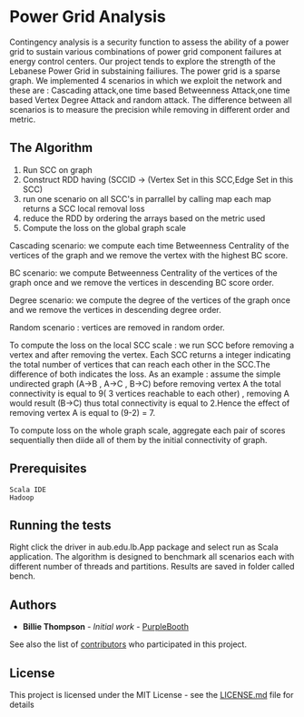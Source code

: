# Power Grid Analysis

Contingency analysis is a security function to assess the ability of a power grid to sustain various combinations of power grid component failures at energy control centers.
Our project tends to explore the strength of the Lebanese Power Grid in substaining failiures.
The power grid is a sparse graph.
We implemented 4 scenarios in which we exploit the network and these are : Cascading attack,one time based Betweenness Attack,one time based
Vertex Degree Attack and random attack.
The difference between all scenarios is to measure the precision while removing in different order and metric.

## The Algorithm

1) Run SCC on graph
2) Construct RDD having (SCCID -> (Vertex Set in this SCC,Edge Set in this SCC)
3) run one scenario on all SCC's in parrallel by calling map 
   each map returns a SCC local removal loss
4) reduce the RDD by ordering the arrays based on the metric used
5) Compute the loss on the global graph scale	

Cascading scenario: we compute each time Betweenness Centrality of the vertices of the graph and we remove the vertex with the highest BC score.

BC scenario: we compute Betweenness Centrality of the vertices of the graph once and we remove the vertices in descending BC  score order.

Degree scenario: we compute the degree of the vertices of the graph once and we remove the vertices in descending degree order.

Random scenario : vertices are removed in random order.

To compute the loss on the local SCC scale : we run SCC before removing a vertex and after removing the vertex. Each SCC returns a integer 
indicating the total number of vertices that can reach each other in the SCC.The difference of both indicates the loss.
As an example : assume the simple undirected graph (A->B , A->C , B->C) before removing vertex A the total connectivity is equal to 9( 3 vertices reachable to each other) , removing A would result (B->C) thus total connectivity is equal to 2.Hence the effect of removing 
vertex A is equal to (9-2) = 7.

To compute loss on the whole graph scale, aggregate each pair of scores sequentially then diide all of them by the initial connectivity of
graph. 

## Prerequisites
```
Scala IDE
Hadoop
```

## Running the tests
Right click the driver in aub.edu.lb.App package and select run as Scala application. The algorithm is designed to benchmark all
scenarios each with different number of threads and partitions. Results are saved in folder called bench.


## Authors

* **Billie Thompson** - *Initial work* - [PurpleBooth](https://github.com/PurpleBooth)

See also the list of [contributors](https://github.com/your/project/contributors) who participated in this project.

## License

This project is licensed under the MIT License - see the [LICENSE.md](LICENSE.md) file for details
